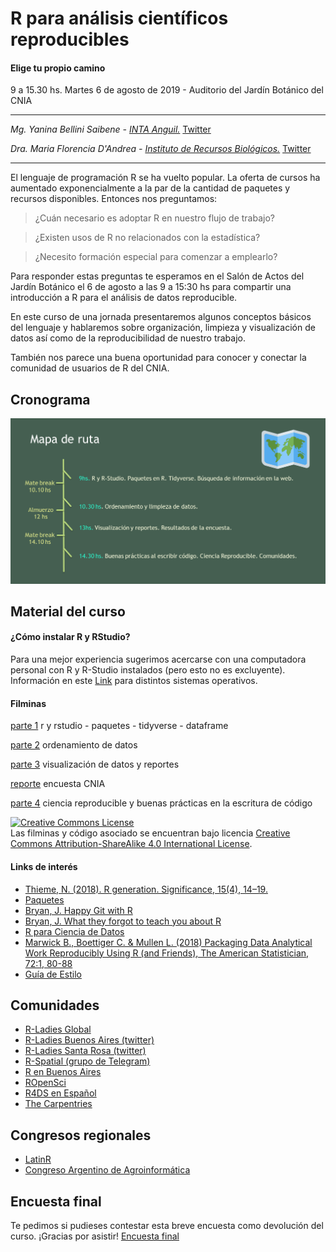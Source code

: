 # R para análisis científicos reproducibles
#### Elige tu propio camino
9 a 15.30 hs. Martes 6 de agosto de 2019 - 
Auditorio del Jardín Botánico del CNIA

----------

_Mg. Yanina Bellini Saibene - [INTA Anguil.](https://inta.gob.ar/personas/bellini.yanina)_ 
<a href="https://twitter.com/yabellini" class="twitter-follow-button" data-show-count="false">Twitter</a>

_Dra. Maria Florencia D'Andrea - [Instituto de Recursos Biológicos.](https://inta.gob.ar/personas/dandrea.florencia)_
<a href="https://twitter.com/cantoflor_87" class="twitter-follow-button" data-show-count="false">Twitter</a>

----------
 El lenguaje de programación R se ha vuelto popular. La oferta de cursos ha aumentado exponencialmente a la par de la cantidad de paquetes y recursos disponibles. Entonces nos preguntamos: 

> ¿Cuán necesario es adoptar R en nuestro flujo de trabajo?

> ¿Existen usos de R no relacionados con la estadística?
 
> ¿Necesito formación especial para comenzar a emplearlo?

 Para responder estas preguntas te esperamos en el Salón de Actos del Jardín Botánico el 6 de agosto a las 9 a 15:30 hs para compartir una introducción a R para el análisis de datos reproducible.

 En este curso de una jornada presentaremos algunos conceptos básicos del lenguaje y hablaremos sobre organización, limpieza y visualización de datos así como de la reproducibilidad de nuestro trabajo. 

 También nos parece una buena oportunidad para conocer y conectar la comunidad de usuarios de R del CNIA. 
 
## Cronograma

<img src="https://github.com/flor14/r_inta/blob/master/mapaderuta.png?raw=TRUE">  

## Material del curso
#### ¿Cómo instalar R y RStudio? 
 Para una mejor experiencia sugerimos acercarse con una computadora personal con R y R-Studio instalados (pero esto no es excluyente). Información en este [Link](https://github.com/pachamaltese/tutoriales/blob/master/2019-04-24-instalar-r.md) para distintos sistemas operativos.
 
#### Filminas

[parte 1]() r y rstudio - paquetes - tidyverse - dataframe

[parte 2]() ordenamiento de datos

[parte 3]() visualización de datos y reportes

[reporte]() encuesta CNIA

[parte 4]() ciencia reproducible y buenas prácticas en la escritura de código

<a rel="license" href="http://creativecommons.org/licenses/by-sa/4.0/"><img alt="Creative Commons License" style="border-width:0" src="https://i.creativecommons.org/l/by-sa/4.0/88x31.png" /></a><br /> Las filminas y código asociado se encuentran bajo licencia <a rel="license" href="http://creativecommons.org/licenses/by-sa/4.0/">Creative Commons Attribution-ShareAlike 4.0 International License</a>.

#### Links de interés

* [Thieme, N. (2018). R generation. Significance, 15(4), 14–19. 
](https://rss.onlinelibrary.wiley.com/doi/10.1111/j.1740-9713.2018.01169.x)
* [Paquetes](http://r-pkgs.had.co.nz)
* [Bryan, J. Happy Git with R]()
* [Bryan, J. What they forgot to teach you about R](https://whattheyforgot.org/)
* [R para Ciencia de Datos](https://es.r4ds.hadley.nz/)
* [Marwick B.,  Boettiger C. & Mullen L. (2018) Packaging Data  Analytical Work Reproducibly Using R (and Friends), The American Statistician, 72:1, 80-88](https://www.tandfonline.com/doi/full/10.1080/00031305.2017.1375986)
* [Guía de Estilo](https://style.tidyverse.org/)

## Comunidades
 
 * [R-Ladies Global](https://rladies.org/) 
 * [R-Ladies Buenos Aires (twitter)](https://twitter.com/rladiesba?lang=es) 
 * [R-Ladies Santa Rosa (twitter)](https://twitter.com/RLadiesSR) 
 * [R-Spatial (grupo de Telegram)](https://web.telegram.org/#/im?p=@rspatial_es)
 * [R en Buenos Aires](https://renbaires.github.io/)
 * [ROpenSci](https://ropensci.org/)
 * [R4DS en Español](https://twitter.com/r4ds_es?lang=es)
 * [The Carpentries](https://carpentries.org/)
 
## Congresos regionales
 
 * [LatinR](latin-r.com)
 * [Congreso Argentino de Agroinformática](http://48jaiio.sadio.org.ar/simposios/CAI)
 
## Encuesta final

Te pedimos si pudieses contestar esta breve encuesta como devolución del curso. ¡Gracias por asistir!
[Encuesta final]()



